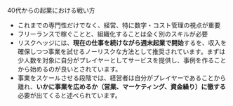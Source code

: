 
40代からの起業における戦い方

- これまでの専門性だけでなく、経営、特に数字・コスト管理の視点が重要
- フリーランスで稼ぐことと、組織化することは全く別のスキルが必要
- リスクヘッジには、**現在の仕事を続けながら週末起業で開始**するを、収入を確保しつつ事業を試せるノーリスクな方法として推奨されています。まずは少人数を対象に自分がプレイヤーとしてサービスを提供し、事例を作ることから始めるのが良いとされています。
- 事業をスケールさせる段階では、経営者は自分がプレイヤーであることから離れ、**いかに事業を広めるか（営業、マーケティング、資金繰り）に徹する**必要が出てくると述べられています。